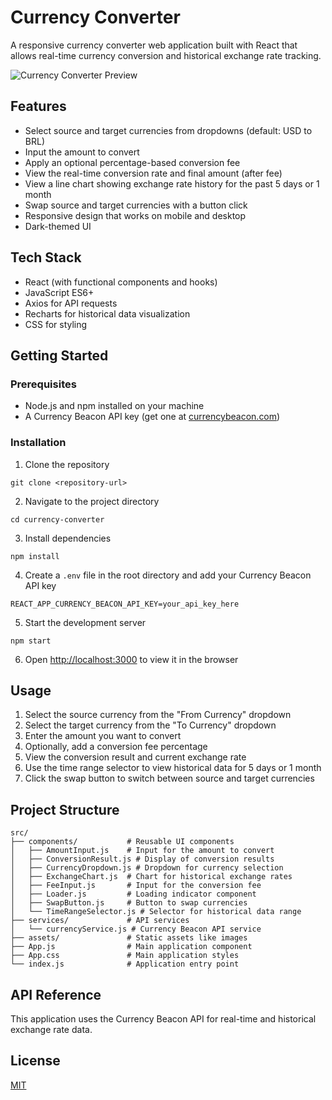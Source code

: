 # Currency Converter

A responsive currency converter web application built with React that allows real-time currency conversion and historical exchange rate tracking.

![Currency Converter Preview](screenshot.png)

## Features

- Select source and target currencies from dropdowns (default: USD to BRL)
- Input the amount to convert
- Apply an optional percentage-based conversion fee
- View the real-time conversion rate and final amount (after fee)
- View a line chart showing exchange rate history for the past 5 days or 1 month
- Swap source and target currencies with a button click
- Responsive design that works on mobile and desktop
- Dark-themed UI

## Tech Stack

- React (with functional components and hooks)
- JavaScript ES6+
- Axios for API requests
- Recharts for historical data visualization
- CSS for styling

## Getting Started

### Prerequisites

- Node.js and npm installed on your machine
- A Currency Beacon API key (get one at [currencybeacon.com](https://currencybeacon.com))

### Installation

1. Clone the repository
```
git clone <repository-url>
```

2. Navigate to the project directory
```
cd currency-converter
```

3. Install dependencies
```
npm install
```

4. Create a `.env` file in the root directory and add your Currency Beacon API key
```
REACT_APP_CURRENCY_BEACON_API_KEY=your_api_key_here
```

5. Start the development server
```
npm start
```

6. Open [http://localhost:3000](http://localhost:3000) to view it in the browser

## Usage

1. Select the source currency from the "From Currency" dropdown
2. Select the target currency from the "To Currency" dropdown
3. Enter the amount you want to convert
4. Optionally, add a conversion fee percentage
5. View the conversion result and current exchange rate
6. Use the time range selector to view historical data for 5 days or 1 month
7. Click the swap button to switch between source and target currencies

## Project Structure

```
src/
├── components/           # Reusable UI components
│   ├── AmountInput.js    # Input for the amount to convert
│   ├── ConversionResult.js # Display of conversion results
│   ├── CurrencyDropdown.js # Dropdown for currency selection
│   ├── ExchangeChart.js  # Chart for historical exchange rates
│   ├── FeeInput.js       # Input for the conversion fee
│   ├── Loader.js         # Loading indicator component
│   ├── SwapButton.js     # Button to swap currencies
│   └── TimeRangeSelector.js # Selector for historical data range
├── services/             # API services
│   └── currencyService.js # Currency Beacon API service
├── assets/               # Static assets like images
├── App.js                # Main application component
├── App.css               # Main application styles
└── index.js              # Application entry point
```

## API Reference

This application uses the Currency Beacon API for real-time and historical exchange rate data.

## License

[MIT](LICENSE)
